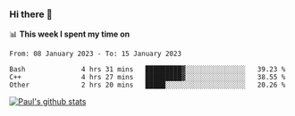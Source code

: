 ### Hi there 👋

📊 **This week I spent my time on**
<!--START_SECTION:waka-->

```text
From: 08 January 2023 - To: 15 January 2023

Bash              4 hrs 31 mins   █████████▓░░░░░░░░░░░░░░░   39.23 %
C++               4 hrs 27 mins   █████████▓░░░░░░░░░░░░░░░   38.55 %
Other             2 hrs 20 mins   █████░░░░░░░░░░░░░░░░░░░░   20.26 %
```

<!--END_SECTION:waka-->


[![Paul's github stats](https://github-readme-stats.vercel.app/api?username=mickeyouyou&theme=dracula&show_icons=true)](https://github.com/anuraghazra/github-readme-stats)
